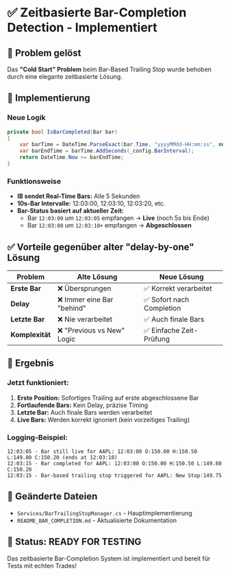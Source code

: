 # ✅ Zeitbasierte Bar-Completion Detection - Implementiert

## 🎯 Problem gelöst
Das **"Cold Start" Problem** beim Bar-Based Trailing Stop wurde behoben durch eine elegante zeitbasierte Lösung.

## 🔧 Implementierung

### Neue Logik
```csharp
private bool IsBarCompleted(Bar bar)
{
    var barTime = DateTime.ParseExact(bar.Time, "yyyyMMdd-HH:mm:ss", null);
    var barEndTime = barTime.AddSeconds(_config.BarInterval);
    return DateTime.Now >= barEndTime;
}
```

### Funktionsweise
- **IB sendet Real-Time Bars:** Alle 5 Sekunden
- **10s-Bar Intervalle:** 12:03:00, 12:03:10, 12:03:20, etc.
- **Bar-Status basiert auf aktueller Zeit:**
  - Bar `12:03:00` um `12:03:05` empfangen → **Live** (noch 5s bis Ende)
  - Bar `12:03:00` um `12:03:10+` empfangen → **Abgeschlossen**

## ✅ Vorteile gegenüber alter "delay-by-one" Lösung

| Problem | Alte Lösung | Neue Lösung |
|---------|-------------|-------------|
| **Erste Bar** | ❌ Übersprungen | ✅ Korrekt verarbeitet |
| **Delay** | ❌ Immer eine Bar "behind" | ✅ Sofort nach Completion |
| **Letzte Bar** | ❌ Nie verarbeitet | ✅ Auch finale Bars |
| **Komplexität** | ❌ "Previous vs New" Logic | ✅ Einfache Zeit-Prüfung |

## 🚀 Ergebnis

### Jetzt funktioniert:
1. **Erste Position:** Sofortiges Trailing auf erste abgeschlossene Bar
2. **Fortlaufende Bars:** Kein Delay, präzise Timing
3. **Letzte Bar:** Auch finale Bars werden verarbeitet
4. **Live Bars:** Werden korrekt ignoriert (kein vorzeitiges Trailing)

### Logging-Beispiel:
```
12:03:05 - Bar still live for AAPL: 12:03:00 O:150.00 H:150.50 L:149.80 C:150.20 (ends at 12:03:10)
12:03:15 - Bar completed for AAPL: 12:03:00 O:150.00 H:150.50 L:149.80 C:150.20
12:03:15 - Bar-based trailing stop triggered for AAPL: New Stop:149.75
```

## 📁 Geänderte Dateien
- `Services/BarTrailingStopManager.cs` - Hauptimplementierung
- `README_BAR_COMPLETION.md` - Aktualisierte Dokumentation

## 🎉 Status: **READY FOR TESTING**

Das zeitbasierte Bar-Completion System ist implementiert und bereit für Tests mit echten Trades!

